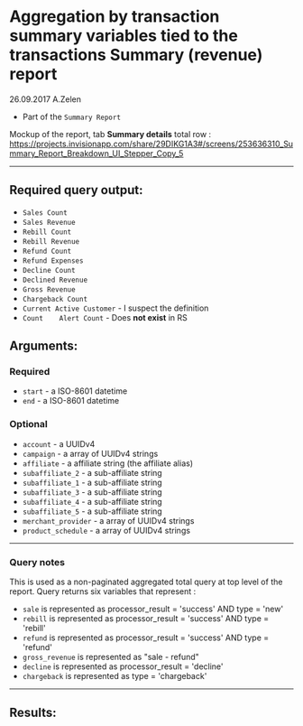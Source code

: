 # Aggregation by transaction summary variables tied to the transactions Summary (revenue) report

26.09.2017 A.Zelen

* Part of the `Summary Report`

Mockup of the report, tab **Summary details** total row :
https://projects.invisionapp.com/share/29DIKG1A3#/screens/253636310_Summary_Report_Breakdown_UI_Stepper_Copy_5

____

## Required query output:

* `Sales Count`
* `Sales Revenue`
* `Rebill Count`
* `Rebill Revenue`
* `Refund Count`
* `Refund Expenses`
* `Decline Count`
* `Declined Revenue`
* `Gross Revenue`
* `Chargeback Count`
* `Current Active Customer` - I suspect the definition
* `Count	Alert Count` - Does **not exist** in RS

## Arguments:

### Required
* `start` - a ISO-8601 datetime
* `end` - a ISO-8601 datetime

### Optional
* `account` - a UUIDv4
* `campaign` -  a array of UUIDv4 strings
* `affiliate` -  a affiliate string (the affiliate alias)
* `subaffiliate_2` -  a sub-affiliate string
* `subaffiliate_1` -  a sub-affiliate string
* `subaffiliate_3` -  a sub-affiliate string
* `subaffiliate_4` -  a sub-affiliate string
* `subaffiliate_5` -  a sub-affiliate string
* `merchant_provider` -  a array of UUIDv4 strings
* `product_schedule` -  a array of UUIDv4 strings

---
### Query notes

This is used as a non-paginated aggregated total query at top level of the report.
Query returns six variables that represent :
* `sale` is represented as processor_result = 'success' AND type = 'new'
* `rebill` is represented as processor_result = 'success' AND type = 'rebill'
* `refund` is represented as processor_result = 'success' AND type = 'refund'
* `gross_revenue` is represented as "sale - refund"
* `decline` is represented as processor_result = 'decline'
* `chargeback` is represented as type = 'chargeback'


---
## Results:

```
```
